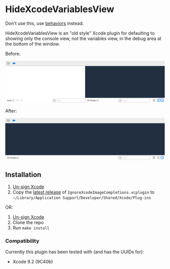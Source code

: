 # HideXcodeVariablesView

Don't use this, use
[behaviors](http://mattorb.com/xcode-behaviors-for-fun-and-profit/)
instead.

HideXcodeVariablesView is an "old style" Xcode plugin for defaulting to
showing only the console view, not the variables view, in the debug
area at the bottom of the window.

Before:

![before](before.png)

After:

![after](after.png)

## Installation

1. [Un-sign Xcode][unsign]
1. Copy the [latest release][releases] of
   `IgnoreXcodeImageCompletions.xcplugin` to `~/Library/Application
   Support/Developer/Shared/Xcode/Plug-ins`

OR:

1. [Un-sign Xcode][unsign]
1. Clone the repo
1. Run `make install`

### Compatibility

Currently this plugin has been tested with (and has the UUIDs for):

- Xcode 9.2 (9C40b)

[releases]: https://github.com/keith/HideXcodeVariablesView/releases
[unsign]: https://github.com/XVimProject/XVim/blob/master/INSTALL_Xcode8.md
